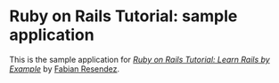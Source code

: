 # Ruby on Rails Tutorial: sample application
This is the sample application for
[*Ruby on Rails Tutorial: Learn Rails by Example*](http://railstutorial.org/)
by [Fabian Resendez](http://michaelhartl.com/).